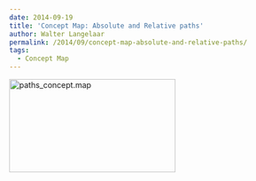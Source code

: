 ```yaml
---
date: 2014-09-19
title: 'Concept Map: Absolute and Relative paths'
author: Walter Langelaar
permalink: /2014/09/concept-map-absolute-and-relative-paths/
tags:
  - Concept Map
---
```

[<img class="alignnone size-medium wp-image-8893" alt="paths_concept.map" src="http://teaching.software-carpentry.org/wp-content/uploads/2014/09/paths_concept.map_-300x168.png" width="300" height="168" />][1]

 [1]: http://teaching.software-carpentry.org/wp-content/uploads/2014/09/paths_concept.map_.png
